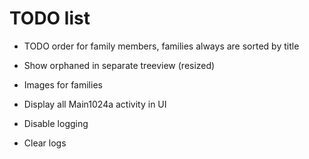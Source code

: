# TODO list

 * TODO order for family members, families always are sorted by title
  
* Show orphaned in separate treeview (resized)
 
* Images for families

* Display all Main1024a activity in UI
* Disable logging
* Clear logs
